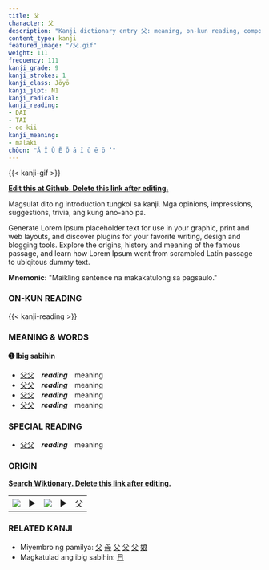 ```yaml
---
title: 父
character: 父
description: "Kanji dictionary entry 父: meaning, on-kun reading, compounds, origin, related kanji"
content_type: kanji
featured_image: "/父.gif"
weight: 111
frequency: 111
kanji_grade: 9
kanji_strokes: 1
kanji_class: Jōyō
kanji_jlpt: N1
kanji_radical: 
kanji_reading: 
- DAI
- TAI
- oo-kii
kanji_meaning:
- malaki
chōon: "Ā Ī Ū Ē Ō ā ī ū ē ō ’"
---
```

[//]: # (Don't edit the line below. Kanji animated GIF code is automatically generated.)
{{< kanji-gif >}}

[//]: # (Edit below this line.)

**[Edit this at Github. Delete this link after editing.](https://github.com/tim0g/tim/tree/main/content/kanji/父/index.md)**

Magsulat dito ng introduction tungkol sa kanji. Mga opinions, impressions, suggestions, trivia, ang kung ano-ano pa.

Generate Lorem Ipsum placeholder text for use in your graphic, print and web layouts, and discover plugins for your favorite writing, design and blogging tools. Explore the origins, history and meaning of the famous passage, and learn how Lorem Ipsum went from scrambled Latin passage to ubiqitous dummy text.
 
**Mnemonic:** "Maikling sentence na makakatulong sa pagsaulo."

### ON-KUN READING

[//]: # (Don't edit the line below. ON-KUN READING code is automatically generated.)
{{< kanji-reading >}}

### MEANING & WORDS

#### ➊ **Ibig sabihin**
  - [父](../父)[父](../父)　***reading***　meaning
  - [父](../父)[父](../父)　***reading***　meaning
  - [父](../父)[父](../父)　***reading***　meaning
  - [父](../父)[父](../父)　***reading***　meaning

### SPECIAL READING
  - [父](../父)[父](../父)　***reading***　meaning

### ORIGIN

**[Search Wiktionary. Delete this link after editing.](https://wiktionary.org/wiki/父)**
<table class="kanji-table"><tr><td>
<img src="60px-父-bronze.svg.png">
</td><td>▶</td><td>
<img src="60px-父-oracle.svg.png">
</td><td>▶</td>
<td class="kanji-origin">父</td>
</tr></table>

### RELATED KANJI
- Miyembro ng pamilya: [父](../父) [母](../母) [父](../父) [父](../父) [父](../父) [娘](../娘)
- Magkatulad ang ibig sabihin: [日](../日)
